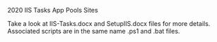2020 IIS Tasks App Pools Sites

Take a look at IIS-Tasks.docx and SetupIIS.docx files for more details. Associated scripts are in the same name .ps1 and .bat files. 
